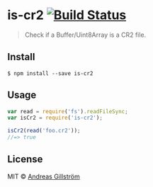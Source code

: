 # is-cr2 [![Build Status](https://travis-ci.org/gillstrom/is-cr2.svg?branch=master)](https://travis-ci.org/gillstrom/is-cr2)

> Check if a Buffer/Uint8Array is a CR2 file.


## Install

```
$ npm install --save is-cr2
```


## Usage

```js
var read = require('fs').readFileSync;
var isCr2 = require('is-cr2');

isCr2(read('foo.cr2'));
//=> true
```


## License

MIT © [Andreas Gillström](http://github.com/gillstrom)
